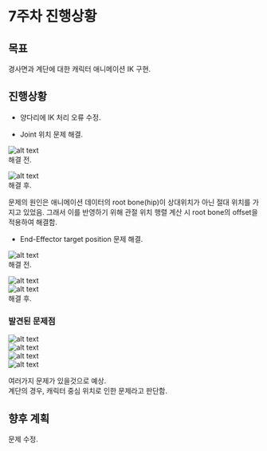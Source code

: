 # 7주차 진행상황

## 목표

경사면과 계단에 대한 캐릭터 애니메이션 IK 구현.

## 진행상황

- 양다리에 IK 처리 오류 수정.

     
- Joint 위치 문제 해결.    
     

![alt text](image-14.png)   
해결 전.  


![alt text](image-16.png)   
해결 후.    

문제의 원인은 애니메이션 데이터의 root bone(hip)이 상대위치가 아닌 절대 위치를 가지고 있었음. 그래서 이를 반영하기 위해 관절 위치 행렬 계산 시 root bone의 offset을 적용하여 해결함.    

- End-Effector target position 문제 해결.     
       
![alt text](image-11.png)     
해결 전.     
     

![alt text](image-17.png)   
![alt text](image-18.png)   
해결 후.

      
### 발견된 문제점
![alt text](image-19.png)    
![alt text](image-20.png)    
![alt text](image-21.png)    
![alt text](image-22.png)    
      
여러가지 문제가 있을것으로 예상.    
계단의 경우, 캐릭터 중심 위치로 인한 문제라고 판단함.    

## 향후 계획 
문제 수정.
